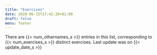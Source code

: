 ```yaml
---
title: "Exercises"
date: 2020-06-15T17:42:20+01:00
draft: false
menu: footer
---
```

There are {{< num_othernames_s >}} entries in this list, corresponding to
{{< num_exercises_s >}} distinct exercises. Last update was on {{< update_date_s >}}
